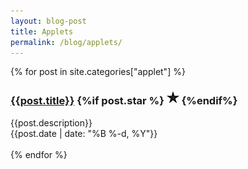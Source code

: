 ```yaml
---
layout: blog-post
title: Applets
permalink: /blog/applets/
---
```


{% for post in site.categories["applet"] %}

<h3>
    <a href = "{{post.link}}"> {{post.title}}</a> {%if post.star %} <img src="/assets/images/star.jpg"> {%endif%}
</h3><div class="blog-index"> {{post.description}}

<div class="gray">
    {{post.date | date: "%B %-d, %Y"}}
</div>
<br />

</div>
{% endfor %}
